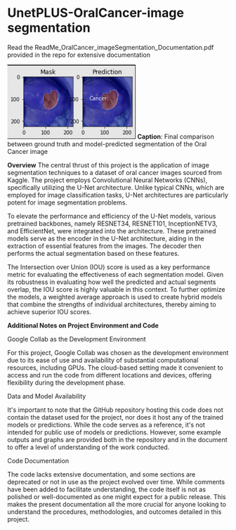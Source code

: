 # UnetPLUS-OralCancer-image segmentation

Read the ReadMe_OralCancer_imageSegmentation_Documentation.pdf provided in the repo for extensive documentation


![Final comparision between ground truth and model predicted segmentation of Oral Cancer image](./image.png)
**Caption**: Final comparison between ground truth and model-predicted segmentation of the Oral Cancer image


**Overview**
The central thrust of this project is the application of image segmentation techniques to a dataset of oral cancer images sourced from Kaggle. The project employs Convolutional Neural Networks (CNNs), specifically utilizing the U-Net architecture. Unlike typical CNNs, which are employed for image classification tasks, U-Net architectures are particularly potent for image segmentation problems.

To elevate the performance and efficiency of the U-Net models, various pretrained backbones, namely RESNET34, RESNET101, InceptionNETV3, and EfficientNet, were integrated into the architecture. These pretrained models serve as the encoder in the U-Net architecture, aiding in the extraction of essential features from the images. The decoder then performs the actual segmentation based on these features.

The Intersection over Union (IOU) score is used as a key performance metric for evaluating the effectiveness of each segmentation model. Given its robustness in evaluating how well the predicted and actual segments overlap, the IOU score is highly valuable in this context. To further optimize the models, a weighted average approach is used to create hybrid models that combine the strengths of individual architectures, thereby aiming to achieve superior IOU scores.


**Additional Notes on Project Environment and Code**

Google Collab as the Development Environment 

For this project, Google Collab was chosen as the development environment due to its ease of use and availability of substantial computational resources, including GPUs. The cloud-based setting made it convenient to access and run the code from different locations and devices, offering flexibility during the development phase. 

Data and Model Availability 

It's important to note that the GitHub repository hosting this code does not contain the dataset used for the project, nor does it host any of the trained models or predictions. While the code serves as a reference, it's not intended for public use of models or predictions. However, some example outputs and graphs are provided both in the repository and in the document to offer a level of understanding of the work conducted. 

Code Documentation 

The code lacks extensive documentation, and some sections are deprecated or not in use as the project evolved over time. While comments have been added to facilitate understanding, the code itself is not as polished or well-documented as one might expect for a public release. This makes the present documentation all the more crucial for anyone looking to understand the procedures, methodologies, and outcomes detailed in this project. 
 
